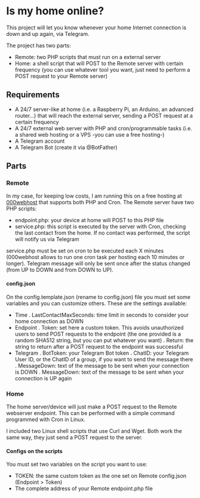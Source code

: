 # Is my home online?

This project will let you know whenever your home Internet connection is down and up again, via Telegram.

The project has two parts:

* Remote: two PHP scripts that must run on a external server
* Home: a shell script that will POST to the Remote server with certain frequency (you can use whatever tool you want, just need to perform a POST request to your Remote server)

## Requirements

* A 24/7 server-like at home (i.e. a Raspberry Pi, an Arduino, an advanced router...) that will reach the external server, sending a POST request at a certain frequency
* A 24/7 external web server with PHP and cron/programmable tasks (i.e. a shared web hosting or a VPS -you can use a free hosting-)
* A Telegram account
* A Telegram Bot (create it via @BotFather)

## Parts

### Remote

In my case, for keeping low costs, I am running this on a free hosting at [000webhost](https://www.000webhost.com) that supports both PHP and Cron. The Remote server have two PHP scripts:

* endpoint.php: your device at home will POST to this PHP file
* service.php: this script is executed by the server with Cron, checking the last contact from the home. If no contact was performed, the script will notify us via Telegram

service.php must be set on cron to be executed each X minutes (000webhost allows to run one cron task per hosting each 10 minutes or longer). Telegram message will only be sent once after the status changed (from UP to DOWN and from DOWN to UP).

#### config.json

On the config.template.json (rename to config.json) file you must set some variables and you can customize others. These are the settings available:

* Time
    . LastContactMaxSeconds: time limit in seconds to consider your home connection as DOWN
* Endpoint
    . Token: set here a custom token. This avoids unauthorized users to send POST requests to the endpoint (the one provided is a random SHA512 string, but you can put whatever you want)
    . Return: the string to return after a POST request to the endpoint was successful
* Telegram
    . BotToken: your Telegram Bot token
    . ChatID: your Telegram User ID, or the ChatID of a group, if you want to send the message there
    . MessageDown: text of the message to be sent when your connection is DOWN
    . MessageDown: text of the message to be sent when your connection is UP again

### Home

The home server/device will just make a POST request to the Remote webserver endpoint. This can be performed with a simple command programmed with Cron in Linux.

I included two Linux shell scripts that use Curl and Wget. Both work the same way, they just send a POST request to the server.

#### Configs on the scripts

You must set two variables on the script you want to use:

* TOKEN: the same custom token as the one set on Remote config.json (Endpoint > Token)
* The complete address of your Remote endpoint.php file
